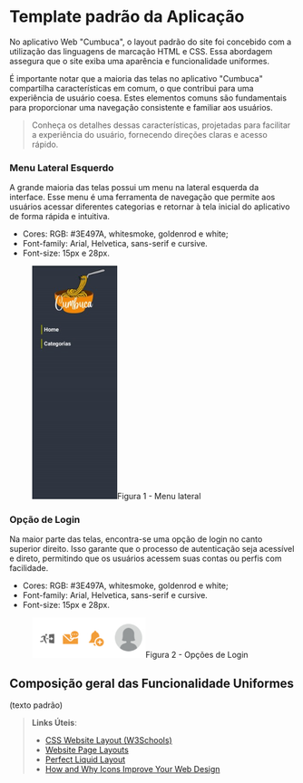 # Template padrão da Aplicação

No aplicativo Web "Cumbuca", o layout padrão do site foi concebido com a utilização das linguagens de marcação HTML e CSS. Essa abordagem assegura que o site exiba uma aparência e funcionalidade uniformes.

É importante notar que a maioria das telas no aplicativo "Cumbuca" compartilha características em comum, o que contribui para uma experiência de usuário coesa. Estes elementos comuns são fundamentais para proporcionar uma navegação consistente e familiar aos usuários.

   
>Conheça os detalhes dessas características, projetadas para facilitar a experiência do usuário, fornecendo direções claras e acesso rápido.



### Menu Lateral Esquerdo
A grande maioria das telas possui um menu na lateral esquerda da interface. Esse menu é uma ferramenta de navegação que permite aos usuários acessar diferentes categorias e retornar à tela inicial do aplicativo de forma rápida e intuitiva.


<ul>
<li>Cores: RGB: #3E497A, whitesmoke, goldenrod e white;</li>
<li>Font-family: Arial, Helvetica, sans-serif e cursive.</li>
<li>Font-size: 15px e 28px. </li>
</ul> 
<figure> 
  <img src="/documentos/img/menuLateral.jpg" width="150px"
    <figcaption>Figura 1 - Menu lateral </figcaption>
</figure> 


### Opção de Login
Na maior parte das telas, encontra-se uma opção de login no canto superior direito. Isso garante que o processo de autenticação seja acessível e direto, permitindo que os usuários acessem suas contas ou perfis com facilidade.


<ul>
<li>Cores: RGB: #3E497A, whitesmoke, goldenrod e white;</li>
<li>Font-family: Arial, Helvetica, sans-serif e cursive.</li>
<li>Font-size: 15px e 28px. </li>
</ul>
<figure> 
  <img src="/documentos/img/menuAcesso.png" width="200px" 
    <figcaption>Figura 2 - Opções de Login </figcaption>
</figure> 


## Composição geral das Funcionalidade Uniformes

(texto padrão)

> **Links Úteis**:
>
> - [CSS Website Layout (W3Schools)](https://www.w3schools.com/css/css_website_layout.asp)
> - [Website Page Layouts](http://www.cellbiol.com/bioinformatics_web_development/chapter-3-your-first-web-page-learning-html-and-css/website-page-layouts/)
> - [Perfect Liquid Layout](https://matthewjamestaylor.com/perfect-liquid-layouts)
> - [How and Why Icons Improve Your Web Design](https://usabilla.com/blog/how-and-why-icons-improve-you-web-design/)
